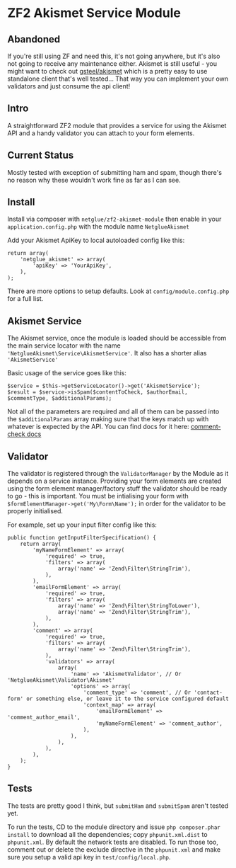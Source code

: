 # ZF2 Akismet Service Module

## Abandoned

If you're still using ZF and need this, it's not going anywhere, but it's also not going to receive any maintenance either. Akismet is still useful - you might want to check out [gsteel/akismet](https://github.com/gsteel/akismet) which is a pretty easy to use standalone client that's well tested… That way you can implement your own validators and just consume the api client!

## Intro

A straightforward ZF2 module that provides a service for using the Akismet API and a handy validator you can attach to your form elements.

## Current Status

Mostly tested with exception of submitting ham and spam, though there's no reason why these wouldn't work fine as far as I can see.

## Install

Install via composer with `netglue/zf2-akismet-module` then enable in your `application.config.php` with the module name `NetglueAkismet`

Add your Akismet ApiKey to local autoloaded config like this:

	return array(
		'netglue_akismet' => array(
			'apiKey' => 'YourApiKey',
		),
	);

There are more options to setup defaults. Look at `config/module.config.php` for a full list.

## Akismet Service

The Akismet service, once the module is loaded should be accessible from the main service locator with the name `'NetglueAkismet\Service\AkismetService'`. It also has a shorter alias `'AkismetService'`

Basic usage of the service goes like this:
	
	$service = $this->getServiceLocator()->get('AkismetService');
	$result = $service->isSpam($contentToCheck, $authorEmail, $commentType, $additionalParams);

Not all of the parameters are required and all of them can be passed into the `$additionalParams` array making sure that the keys match up with whatever is expected by the API. You can find docs for it here: [comment-check docs](https://akismet.com/development/api/#comment-check)

## Validator

The validator is registered through the `ValidatorManager` by the Module as it depends on a service instance. Providing your form elements are created using the form element manager/factory stuff the validator should be ready to go - this is important. You must be intialising your form with `$formElementManager->get('My\Form\Name');` in order for the validator to be properly initialised.

For example, set up your input filter config like this:

	public function getInputFilterSpecification() {
		return array(
			'myNameFormElement' => array(
				'required' => true,
				'filters' => array(
					array('name' => 'Zend\Filter\StringTrim'),
				),
			),
			'emailFormElement' => array(
				'required' => true,
				'filters' => array(
					array('name' => 'Zend\Filter\StringToLower'),
					array('name' => 'Zend\Filter\StringTrim'),
				),
			),
			'comment' => array(
				'required' => true,
				'filters' => array(
					array('name' => 'Zend\Filter\StringTrim'),
				),
				'validators' => array(
					array(
						'name' => 'AkismetValidator', // Or 'NetglueAkismet\Validator\Akismet'
						'options' => array(
							'comment_type' => 'comment', // Or 'contact-form' or something else, or leave it to the service configured default
							'context_map' => array(
								'emailFormElement' => 'comment_author_email',
								'myNameFormElement' => 'comment_author',
							),
						),
					),
				),
			),
		);
	}
	
## Tests

The tests are pretty good I think, but `submitHam` and `submitSpam` aren't tested yet.

To run the tests, CD to the module directory and issue `php composer.phar install` to download all the dependencies; copy `phpunit.xml.dist` to `phpunit.xml`. By default the network tests are disabled. To run those too, comment out or delete the exclude directive in the `phpunit.xml` and make sure you setup a valid api key in `test/config/local.php`.
